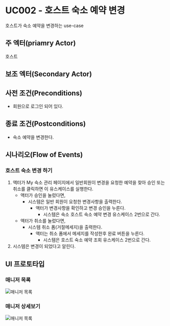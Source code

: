 # UC002 - 호스트 숙소 예약 변경

호스트가 숙소 예약을 변경하는 use-case

## 주 엑터(priamry Actor)

호스트

## 보조 엑터(Secondary Actor)

## 사전 조건(Preconditions)

- 회원으로 로그인 되어 있다.

## 종료 조건(Postconditions)

- 숙소 예약을 변경한다.

## 시나리오(Flow of Events)

### 호스트 숙소 변경 하기

1. 액터가 My 숙소 관리 페이지에서 일반회원이 변경을 요청한 예약을 찾아
승인 또는 취소를 클릭하면 이 유스케이스를 실행한다.
    - 액터가 승인을 눌렀다면,
        - 시스템은 일반 회원이 요청한 변경사항을 출력한다.
            - 액터가 변경사항을 확인하고 변경 승인을 누른다.
                - 시스템은 숙소 호스트 숙소 예약 변경 유스케이스 2번으로 간다.
    - 액터가 취소를 눌렀다면, 
        - 시스템 취소 폼(거절메세지)을 출력한다.
            - 액터는 취소 폼에서 메세지를 작성한후 완료 버튼을 누른다.
                - 시스템은 호스트 숙소 예약 조회 유스케이스 2번으로 간다.
2. 시스템은 변경이 되었다고 알린다.

    
## UI 프로토타입

### 매니저 목록
![매니저 목록](./images/uc002-list.png)

### 매니저 상세보기
![매니저 목록](./images/uc002-detail.png)